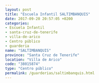 ```yaml
---
layout: post
title: "Escuela Infantil SALTIMBANQUIS"
date: 2017-09-20 20:57:05 +0200
categories:
- Escuela Infantil
- santa-cruz-de-tenerife
- villa-de-arico
- Centro público
- guarderia
name: "SALTIMBANQUIS"
province: "Santa Cruz de Tenerife"
location: "Villa de Arico"
code: "38015874"
type: "Centro público"
permalink: /guarderias/saltimbanquis.html
---
```


